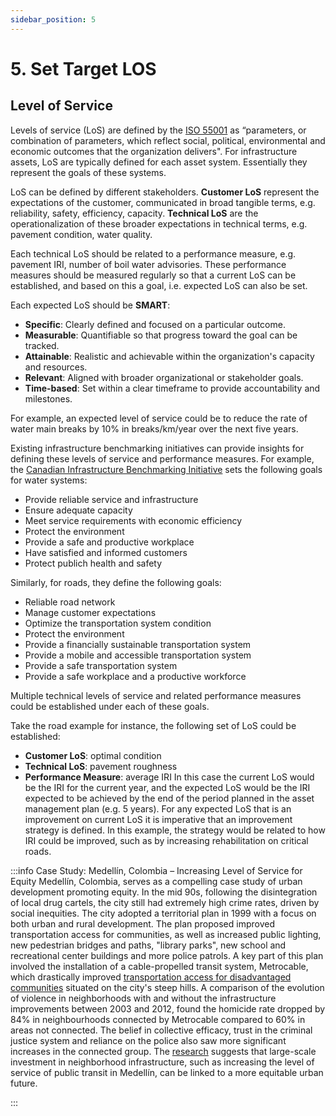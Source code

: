 ```yaml
---
sidebar_position: 5
---
```


# 5. Set Target LOS

## Level of Service

Levels of service (LoS) are defined by the [ISO 55001](https://www.iso.org/standard/83054.html) as “parameters, or combination of parameters, which reflect social, political, environmental and economic outcomes that the organization delivers". For infrastructure assets, LoS are typically defined for each asset system. Essentially they represent the goals of these systems.

LoS can be defined by different stakeholders. **Customer LoS** represent the expectations of the customer, communicated in broad tangible terms, e.g. reliability, safety, efficiency, capacity. **Technical LoS** are the operationalization of these broader expectations in technical terms, e.g. pavement condition, water quality. 

Each technical LoS should be related to a performance measure, e.g. pavement IRI, number of boil water advisories. These performance measures should be measured regularly so that a current LoS can be established, and based on this a goal, i.e. expected LoS can also be set.

Each expected LoS should be **SMART**:
- **Specific**: Clearly defined and focused on a particular outcome.
- **Measurable**: Quantifiable so that progress toward the goal can be tracked.
- **Attainable**: Realistic and achievable within the organization's capacity and resources.
- **Relevant**: Aligned with broader organizational or stakeholder goals.
- **Time-based**: Set within a clear timeframe to provide accountability and milestones.

For example, an expected level of service could be to reduce the rate of water main breaks by 10% in breaks/km/year over the next five years.

Existing infrastructure benchmarking initiatives can provide insights for defining these levels of service and performance measures. For example, the [Canadian Infrastructure Benchmarking Initiative](https://nationalbenchmarking.com/) sets the following goals for water systems:
- Provide reliable service and infrastructure
- Ensure adequate capacity
- Meet service requirements with economic efficiency
- Protect the environment
- Provide a safe and productive workplace
- Have satisfied and informed customers
- Protect publich health and safety

Similarly, for roads, they define the following goals:
- Reliable road network
- Manage customer expectations
- Optimize the transportation system condition
- Protect the environment
- Provide a financially sustainable transportation system
- Provide a mobile and accessible transportation system
- Provide a safe transportation system
- Provide a safe workplace and a productive workforce

Multiple technical levels of service and related performance measures could be established under each of these goals.

Take the road example for instance, the following set of LoS could be established:
- **Customer LoS**: optimal condition
- **Technical LoS**: pavement roughness
- **Performance Measure**: average IRI
In this case the current LoS would be the IRI for the current year, and the expected LoS would be the IRI expected to be achieved by the end of the period planned in the asset management plan (e.g. 5 years). For any expected LoS that is an improvement on current LoS it is imperative that an improvement strategy is defined. In this example, the strategy would be related to how IRI could be improved, such as by increasing rehabilitation on critical roads.

:::info Case Study: Medellín, Colombia – Increasing Level of Service for Equity
Medellín, Colombia, serves as a compelling case study of urban development promoting equity. In the mid 90s, following the disintegration of local drug cartels, the city still had extremely high crime rates, driven by social inequities. The city adopted a territorial plan in 1999 with a focus on both urban and rural development. The plan proposed improved transportation access for communities, as well as increased public lighting, new pedestrian bridges and paths, "library parks", new school and recreational center buildings and more police patrols. A key part of this plan involved the installation of a cable-propelled transit system, Metrocable, which drastically improved [transportation access for disadvantaged communities](https://foreignpolicy.com/2011/04/25/half-a-miracle/) situated on the city's steep hills. 
A comparison of the evolution of violence in neighborhoods with and without the infrastructure improvements between 2003 and 2012, found the homicide rate dropped by 84% in neighbourhoods connected by Metrocable compared to 60% in areas not connected. The belief in collective efficacy, trust in the criminal justice system and reliance on the police also saw more significant increases in the connected group. The [research](https://academic.oup.com/aje/article/175/10/1045/89012) suggests that large-scale investment in neighborhood infrastructure, such as increasing the level of service of public transit in Medellín, can be linked to a more equitable urban future.

:::
